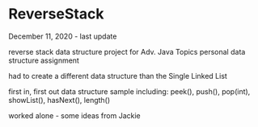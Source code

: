 # ReverseStack

December 11, 2020 - last update

reverse stack data structure project for Adv. Java Topics personal data structure assignment 

had to create a different data structure than the Single Linked List

first in, first out data structure sample including: peek(), push(), pop(int), showList(), hasNext(), length()

worked alone - some ideas from Jackie
